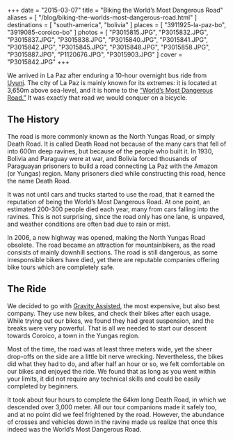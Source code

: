 +++
date    = "2015-03-07"
title   = "Biking the World’s Most Dangerous Road"
aliases = [ "/blog/biking-the-worlds-most-dangerous-road.html" ]
destinations = [ "south-america", "bolivia" ]
places  = [ "3911925-la-paz-bo", "3919085-coroico-bo" ]
photos  = [
  "P3015815.JPG", "P3015832.JPG", "P3015837.JPG", "P3015838.JPG", "P3015840.JPG",
  "P3015841.JPG", "P3015842.JPG", "P3015845.JPG", "P3015848.JPG", "P3015858.JPG",
  "P3015887.JPG", "P1120676.JPG", "P3015903.JPG"
]
cover = "P3015842.JPG"
+++

We arrived in La Paz after enduring a 10-hour overnight bus ride from [Uyuni](/blog/surreal-salar-de-uyuni.html). The city of La Paz is mainly known for its extremes: it is located at 3,650m above sea-level, and it is home to the [“World’s Most Dangerous Road.”](http://list25.com/25-most-dangerous-roads-in-the-world/) It was exactly that road we would conquer on a bicycle.
<!--more-->
## The History
The road is more commonly known as the North Yungas Road, or simply Death Road. It is called Death Road not because of the many cars that fell of into 600m deep ravines, but because of the people who built it. In 1930, Bolivia and Paraguay were at war, and Bolivia forced thousands of Paraguayan prisoners to build a road connecting La Paz with the Amazon (or Yungas) region. Many prisoners died while constructing this road, hence the name Death Road.

It was not until cars and trucks started to use the road, that it earned the reputation of being the World’s Most Dangerous Road. At one point, an estimated 200-300 people died each year, many from cars falling into the ravines. This is not  surprising, since the road only has one lane, is unpaved, and weather conditions are often bad due to rain or mist.

In 2006, a new highway was opened, making the North Yungas Road obsolete. The road became an attraction for mountainbikers, as the road consists of mainly downhill sections. The road is still dangerous, as some irresponsible bikers have died, yet there are reputable companies offering bike tours which are completely safe.

## The Ride
We decided to go with [Gravity Assisted](http://www.gravitybolivia.com/), the most expensive, but also best company. They use new bikes, and check their bikes after each usage. While trying out our bikes, we found they had great suspension, and the breaks were very powerful. That is all we needed to start our descent towards Coroico, a town in the Yungas region.

Most of the time, the road was at least three meters wide, yet the sheer drop-offs on the side are a little bit nerve wrecking. Nevertheless, the bikes did what they had to do, and after half an hour or so, we felt comfortable on our bikes and enjoyed the ride. We found that as long as you went within your limits, it did not require any technical skills and could be easily completed by beginners.

It took about four hours to complete the 64km long Death Road, in which we descended over 3,000 meter. All our tour companions made it safely too, and at no point did we feel frightened by the road. However, the abundance of crosses and vehicles down in the ravine made us realize that once this indeed was the World’s Most Dangerous Road.